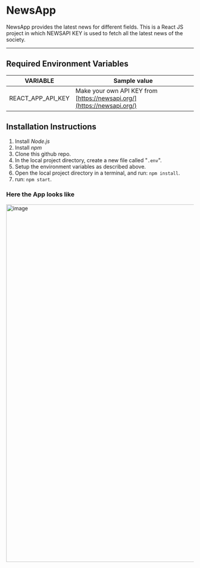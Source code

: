 # NewsApp
NewsApp provides the latest news for different fields.
This is a React JS project in which NEWSAPI KEY is used to fetch all the latest news of the society.

---

## Required Environment Variables

VARIABLE | Sample value
--- | ---
REACT_APP_API_KEY | Make your own API KEY from [https://newsapi.org/](https://newsapi.org/)


## Installation Instructions

1. Install *Node.js*
1. Install *npm*
1. Clone this github repo.
1. In the local project directory, create a new file called "`.env`".
1. Setup the environment variables as described above.
1. Open the local project directory in a terminal, and run: `npm install`.
1. run: `npm start`.

### Here the App looks like

<img width="960" alt="image" src="https://user-images.githubusercontent.com/83106116/145431418-2b6fd164-9653-4d28-b640-3318f846f124.png">

